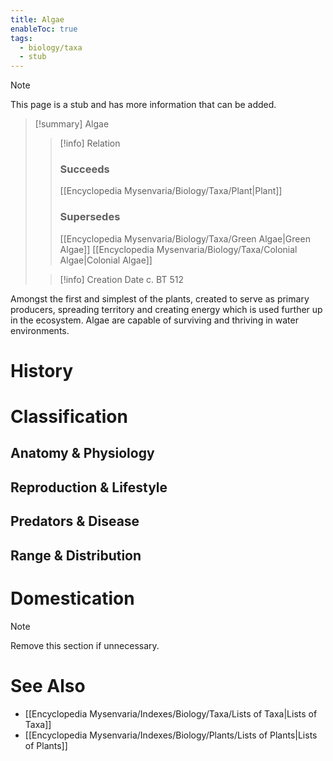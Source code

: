 ```yaml
---
title: Algae
enableToc: true
tags:
  - biology/taxa
  - stub
---
```


> [!note]
> This page is a stub and has more information that can be added.

> [!summary] Algae
> > [!info] Relation
> > ### Succeeds
> > [[Encyclopedia Mysenvaria/Biology/Taxa/Plant|Plant]]
> > ### Supersedes
> > [[Encyclopedia Mysenvaria/Biology/Taxa/Green Algae|Green Algae]]
> > [[Encyclopedia Mysenvaria/Biology/Taxa/Colonial Algae|Colonial Algae]]
>
> > [!info] Creation Date
> > c. BT 512

Amongst the first and simplest of the plants, created to serve as primary producers, spreading territory and creating energy which is used further up in the ecosystem. Algae are capable of surviving and thriving in water environments.
# History

# Classification
## Anatomy & Physiology

## Reproduction & Lifestyle

## Predators & Disease

## Range & Distribution

# Domestication

> [!note]
> Remove this section if unnecessary.
# See Also
- [[Encyclopedia Mysenvaria/Indexes/Biology/Taxa/Lists of Taxa|Lists of Taxa]]
- [[Encyclopedia Mysenvaria/Indexes/Biology/Plants/Lists of Plants|Lists of Plants]]
